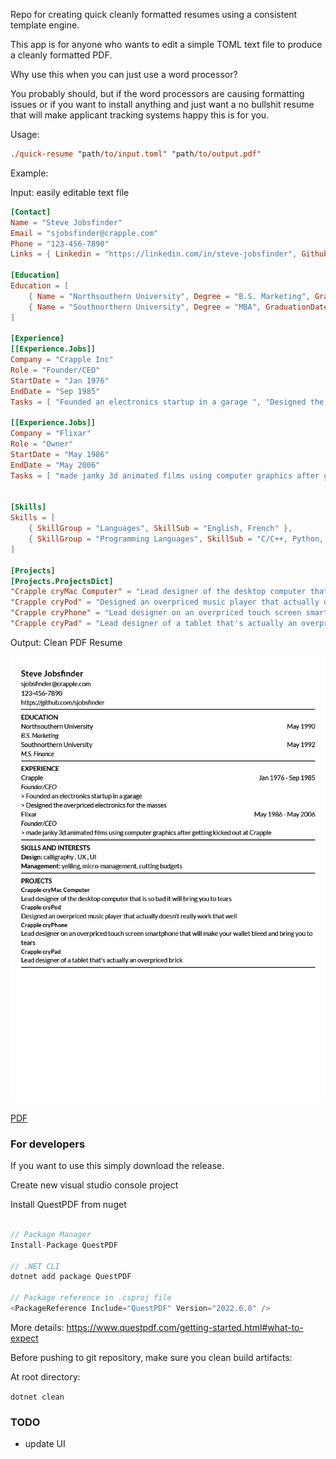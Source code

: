 Repo for creating quick cleanly formatted resumes using a consistent template engine. 

This app is for anyone who wants to edit a simple TOML text file to produce a cleanly formatted PDF.

Why use this when you can just use a word processor?


You probably should, but if the word processors are causing formatting issues or if you want to install anything and just want a no bullshit resume that will make applicant tracking systems happy this is for you.


Usage:

```ps
./quick-resume "path/to/input.toml" "path/to/output.pdf"
```

Example:

Input: easily editable text file
``` toml
[Contact]
Name = "Steve Jobsfinder"
Email = "sjobsfinder@crapple.com"
Phone = "123-456-7890"
Links = { Linkedin = "https://linkedin.com/in/steve-jobsfinder", Github = "https://github.com/sjobsfinder" }

[Education]
Education = [
	{ Name = "Northsouthern University", Degree = "B.S. Marketing", GraduationDate = "May 1970" },
	{ Name = "Southnorthern University", Degree = "MBA", GraduationDate = "May 1972" },
]

[Experience]
[[Experience.Jobs]]
Company = "Crapple Inc"
Role = "Founder/CEO"
StartDate = "Jan 1976"
EndDate = "Sep 1985"
Tasks = [ "Founded an electronics startup in a garage ", "Designed the overpriced electronics for the masses", ]

[[Experience.Jobs]]
Company = "Flixar"
Role = "Owner"
StartDate = "May 1986"
EndDate = "May 2006"
Tasks = [ "made janky 3d animated films using computer graphics after getting kicked out at Crapple", ]


[Skills]
Skills = [
	{ SkillGroup = "Languages", SkillSub = "English, French" },
	{ SkillGroup = "Programming Languages", SkillSub = "C/C++, Python, C#, Java" },
]

[Projects]
[Projects.ProjectsDict]
"Crapple cryMac Computer" = "Lead designer of the desktop computer that is so bad it will bring you to tears"
"Crapple cryPod" = "Designed an overpriced music player that actually doesn't really work that well"
"Crapple cryPhone" = "Lead designer on an overpriced touch screen smartphone that will make your wallet bleed and bring you to tears"
"Crapple cryPad" = "Lead designer of a tablet that's actually an overpriced brick"
```

Output: Clean PDF Resume

![Resume example](examples/resume.example1.jpg)

[PDF](examples/resume.example1.pdf)

### For developers

If you want to use this simply download the release.

Create new visual studio console project 

Install QuestPDF from nuget

```cs

// Package Manager
Install-Package QuestPDF

// .NET CLI
dotnet add package QuestPDF

// Package reference in .csproj file
<PackageReference Include="QuestPDF" Version="2022.6.0" />
```

More details: https://www.questpdf.com/getting-started.html#what-to-expect

Before pushing to git repository, make sure you clean build artifacts:

At root directory:

`dotnet clean`


### TODO
- update UI